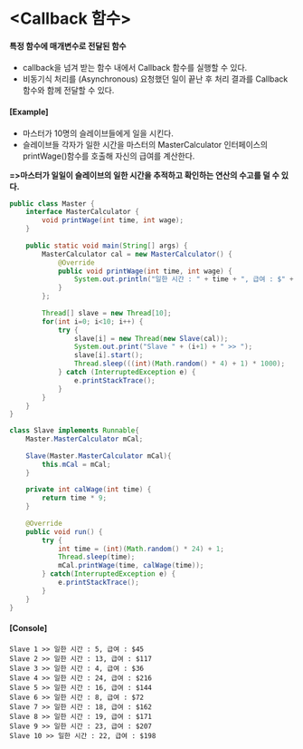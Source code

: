 # <Callback 함수>
#### 특정 함수에 매개변수로 전달된 함수

- callback을 넘겨 받는 함수 내에서 Callback 함수를 실행할 수 있다.
- 비동기식 처리를 (Asynchronous) 요청했던 일이 끝난 후 처리 결과를 Callback 함수와 함께 전달할 수 있다.

#### [Example]

- 마스터가 10명의 슬레이브들에게 일을 시킨다.
- 슬레이브들 각자가 일한 시간을 마스터의 MasterCalculator 인터페이스의 printWage()함수를 호출해 자신의 급여를 계산한다.

**=>마스터가 일일이 슬레이브의 일한 시간을 추적하고 확인하는 연산의 수고를 덜 수 있다.**

```java
public class Master {
	interface MasterCalculator {
		void printWage(int time, int wage);
	}
	
	public static void main(String[] args) {
		MasterCalculator cal = new MasterCalculator() {
			@Override
			public void printWage(int time, int wage) {
				System.out.println("일한 시간 : " + time + ", 급여 : $" + time * 9);
			}
		};
		
		Thread[] slave = new Thread[10];
		for(int i=0; i<10; i++) {
			try {
				slave[i] = new Thread(new Slave(cal));
				System.out.print("Slave " + (i+1) + " >> ");
				slave[i].start();
				Thread.sleep(((int)(Math.random() * 4) + 1) * 1000);
			} catch (InterruptedException e) {
				e.printStackTrace();
			}
		}
	}
}

class Slave implements Runnable{
	Master.MasterCalculator mCal;
	
	Slave(Master.MasterCalculator mCal){
		this.mCal = mCal;
	}
	
	private int calWage(int time) {
		return time * 9;
	}
	
	@Override
	public void run() {
		try {
			int time = (int)(Math.random() * 24) + 1;
			Thread.sleep(time);
			mCal.printWage(time, calWage(time));
		} catch(InterruptedException e) {
			e.printStackTrace();
		}
	}
}

```
#### [Console]
```
Slave 1 >> 일한 시간 : 5, 급여 : $45
Slave 2 >> 일한 시간 : 13, 급여 : $117
Slave 3 >> 일한 시간 : 4, 급여 : $36
Slave 4 >> 일한 시간 : 24, 급여 : $216
Slave 5 >> 일한 시간 : 16, 급여 : $144
Slave 6 >> 일한 시간 : 8, 급여 : $72
Slave 7 >> 일한 시간 : 18, 급여 : $162
Slave 8 >> 일한 시간 : 19, 급여 : $171
Slave 9 >> 일한 시간 : 23, 급여 : $207
Slave 10 >> 일한 시간 : 22, 급여 : $198
